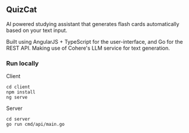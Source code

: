 ## QuizCat
AI powered studying assistant that generates flash cards automatically based on your text input.

Built using AngularJS + TypeScript for the user-interface, and Go for the REST API. Making use of Cohere's LLM service for text generation.

### Run locally
Client 
```
cd client
npm install
ng serve
```

Server
```
cd server
go run cmd/api/main.go
```

